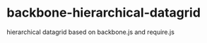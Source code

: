 backbone-hierarchical-datagrid
==============================

hierarchical datagrid based on backbone.js and require.js
